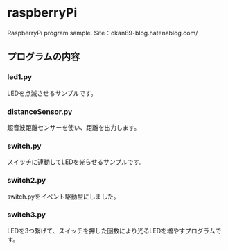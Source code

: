 # raspberryPi
RaspberryPi program sample.
Site：okan89-blog.hatenablog.com/


## プログラムの内容
### led1.py
LEDを点滅させるサンプルです。

### distanceSensor.py
超音波距離センサーを使い、距離を出力します。

### switch.py
スイッチに連動してLEDを光らせるサンプルです。

### switch2.py
switch.pyをイベント駆動型にしました。

### switch3.py
LEDを3つ繋げて、スイッチを押した回数により光るLEDを増やすプログラムです。
